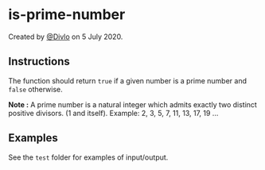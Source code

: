 # is-prime-number

Created by [@Divlo](https://github.com/Divlo) on 5 July 2020.

## Instructions

The function should return `true` if a given number is a prime number and `false` otherwise.

**Note :** A prime number is a natural integer which admits exactly two distinct positive divisors. (1 and itself). Example: 2, 3, 5, 7, 11, 13, 17, 19 ...

## Examples

See the `test` folder for examples of input/output.
